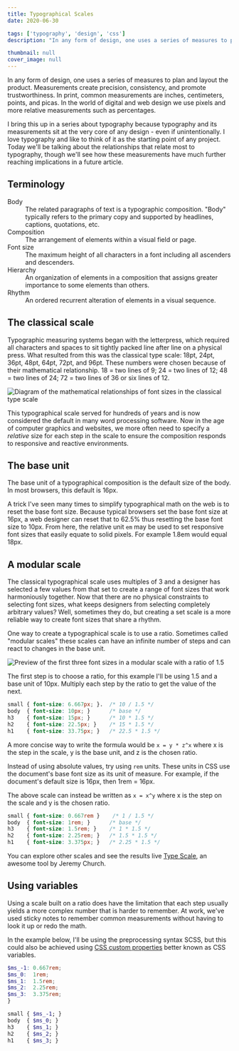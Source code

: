 ```yaml
---
title: Typographical Scales
date: 2020-06-30

tags: ['typography', 'design', 'css']
description: "In any form of design, one uses a series of measures to plan and layout the product. Measurements create precision, consistency, and promote trustworthiness. In print, common measurements are inches, centimeters, points, and picas. In the world of digital and web design we use pixels and more relative measurements such as percentages."

thumbnail: null
cover_image: null
---
```


In any form of design, one uses a series of measures to plan and layout the product. Measurements create precision, consistency, and promote trustworthiness. In print, common measurements are inches, centimeters, points, and picas. In the world of digital and web design we use pixels and more relative measurements such as percentages.

I bring this up in a series about typography because typography and its measurements sit at the very core of any design - even if unintentionally. I love typography and like to think of it as the starting point of any project. Today we'll be talking about the relationships that relate most to typography, though we'll see how these measurements have much further reaching implications in a future article.

## Terminology

<dl>
	<dt>Body</dt>
	<dd>The related paragraphs of text is a typographic composition. "Body" typically refers to the primary copy and supported by headlines, captions, quotations, etc.</dd>
	<dt>Composition</dt>
	<dd>The arrangement of elements within a visual field or page.</dd>
	<dt>Font size</dt>
	<dd>The maximum height of all characters in a font including all ascenders and descenders.</dd>
	<dt>Hierarchy</dt>
	<dd>An organization of elements in a composition that assigns greater importance to some elements than others.</dd>
	<dt>Rhythm</dt>
	<dd>An ordered recurrent alteration of elements in a visual sequence.</dd>
</dl>

## The classical scale

Typographic measuring systems began with the letterpress, which required all characters and spaces to sit tightly packed line after line on a physical press. What resulted from this was the classical type scale: 18pt, 24pt, 36pt, 48pt, 64pt, 72pt, and 96pt. These numbers were chosen because of their mathematical relationship. 18 = two lines of 9; 24 = two lines of 12; 48 = two lines of 24; 72 = two lines of 36 or six lines of 12.

![Diagram of the mathematical relationships of font sizes in the classical type scale](/images/posts/2020/typographic-scales/classical-scale.png)

This typographical scale served for hundreds of years and is now considered the default in many word processing software. Now in the age of computer graphics and websites, we more often need to specify a *relative* size for each step in the scale to ensure the composition responds to responsive and reactive environments.

## The base unit

The base unit of a typographical composition is the default size of the body. In most browsers, this default is 16px.

A trick I've seen many times to simplify typographical math on the web is to reset the base font size. Because typical browsers set the base font size at 16px, a web designer can reset that to 62.5% thus resetting the base font size to 10px. From here, the relative unit `em` may be used to set responsive font sizes that easily equate to solid pixels. For example 1.8em would equal 18px.

## A modular scale

The classical typographical scale uses multiples of 3 and a designer has selected a few values from that set to create a range of font sizes that work harmoniously together. Now that there are no physical constraints to selecting font sizes, what keeps designers from selecting completely arbitrary values? Well, sometimes they do, but creating a set scale is a more reliable way to create font sizes that share a rhythm.

One way to create a typographical scale is to use a ratio. Sometimes called "modular scales" these scales can have an infinite number of steps and can react to changes in the base unit.

![Preview of the first three font sizes in a modular scale with a ratio of 1.5](/images/posts/2020/typographic-scales/modular-scale.png)

The first step is to choose a ratio, for this example I'll be using 1.5 and a base unit of 10px. Multiply each step by the ratio to get the value of the next.

```css
small { font-size: 6.667px; }.  /* 10 / 1.5 */
body  { font-size: 10px; }      /* base */
h3    { font-size: 15px; }      /* 10 * 1.5 */
h2    { font-size: 22.5px; }    /* 15 * 1.5 */
h1    { font-size: 33.75px; }   /* 22.5 * 1.5 */
```

A more concise way to write the formula would be `x = y * z^x` where x is the step in the scale, y is the base unit, and z is the chosen ratio.

Instead of using absolute values, try using `rem` units. These units in CSS use the document's base font size as its unit of measure. For example, if the document's default size is 16px, then 1rem = 16px.

The above scale can instead be written as `x = x^y` where x is the step on the scale and y is the chosen ratio.

```css
small { font-size: 0.667rem }    /* 1 / 1.5 */
body  { font-size: 1rem; }      /* base */
h3    { font-size: 1.5rem; }    /* 1 * 1.5 */
h2    { font-size: 2.25rem; }   /* 1.5 * 1.5 */
h1    { font-size: 3.375px; }   /* 2.25 * 1.5 */
```

You can explore other scales and see the results live [Type Scale](https://type-scale.com/), an awesome tool by Jeremy Church.

## Using variables

Using a scale built on a ratio does have the limitation that each step usually yields a more complex number that is harder to remember. At work, we've used sticky notes to remember common measurements without having to look it up or redo the math.

In the example below, I'll be using the preprocessing syntax SCSS, but this could also be achieved using [CSS custom properties](https://developer.mozilla.org/en-US/docs/Web/CSS/--*) better known as CSS variables.

```scss
$ms_-1: 0.667rem;
$ms_0:  1rem;
$ms_1:  1.5rem;
$ms_2:  2.25rem;
$ms_3:  3.375rem;
}

small { $ms_-1; }
body  { $ms_0; }
h3    { $ms_1; }
h2    { $ms_2; }
h1    { $ms_3; }
```
